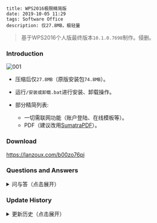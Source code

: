 ```
title: WPS2016极限精简版
date: 2019-10-05 11:29
tags: Software Office
description: 仅27.8MB，极轻量
```

> 基于WPS2016个人版最终版本`10.1.0.7698`制作。侵删。

### Introduction

![001](/res/20191005-1129-001.webp)

* 压缩后仅`27.8MB`（原版安装包`74.8MB`）。

* 运行`/安装或卸载.bat`进行安装、卸载操作。

* 部分精简列表:
    * 一切需联网功能（账户登陆、在线模板等）。
    * PDF（建议改用[SumatraPDF](https://sumatrapdfreader.org)）。

### Download

<https://lanzoux.com/b00zo76pi>

<!-- TODO: 提供一个便携版启动器 -->

### Questions and Answers

<details>
<summary>问与答（点击展开）</summary>

* 依赖的系统组件有？
    * VC2010；WPS演示播放视频依赖系统解码器。

* 附加包有啥用？
    * 如果用着没出问题，就不需要。
    * 包含了：英文、繁体中文界面语言包；音视频解码器；运行库；系统库（用于过度精简的WinPE，提取自Win7，若需兼容XP请自行依样提取）。

* 为何选择WPS而非MicrosoftOffice？
    * WPS更适合我这类轻度用户。MSOffice体积大，安装慢，到处乱写注册表，还得丢一大堆东西到`%WinDir%`里头。

* 为何选择WPS2016而非2019/2013？
    * 2019新增功能大多为需联网的增值功能，与修改初衷不符；2013不支持主流OfficeXML（如`.docx`）格式。

* 为何修改个人版而非较新的专业版？
    * 功能更新自2019预览发布后就已大致停止，因而个人版最终版本与专业版差异极小。又及，专业版体积大，且授权验证较为麻烦。

</details>

### Update History

<details>
<summary>更新历史（点击展开）</summary>

#### 20201205

* 新增：
    * 安装管理器。
    * 附加包（包含语言包和各种补丁）。

* 移除：
    * 旧版公式编辑器（同时WPS原本也不支持MathML公式编辑，仅支持查看）。
    * LibCurl、错误报告等组件。
    * PE数字证书等附加数据。
    * 自动新建`/addons`等空文件夹。
    * 启动时文件关联修复弹窗。
    * `F1`帮助快捷键。
    * 帮助、退出等菜单项。
    * 标题栏、标签页文件图标。
    * 截图工具。
    * 皮肤管理。
    * SmartArt（智能图形）编辑。
    * 夜间、护眼模式。
    * WPS文字拼音指南。
    * WPS表格`.xlsb`（二进制表）格式支持。
    * 其他无用资源。

* 修复：
    * 无法插入艺术字。
    * 开始选项卡调整字号功能消失。
    * 全屏浮窗不可用。
    * 部分悬停提示缺失。
    * WPS文字插入表格崩溃。
    * WPS文字无法插入图表。
    * WPS演示、WPS文字无法编辑图表数据。
    * WPS表格单元格中文货币等格式缺失。
    * WPS演示项目符号和编号崩溃。
    * WPS演示在界面缩放时字号选择框过宽。
    * 由缺失版本识别导致的功能缺失，例如WPS表格分页预览。
    * 由缺失Manifest导致的缩放不正常。

* 其他调整：
    * 减淡窗口阴影。
    * 重绘无标签页时的新建和打开按钮。
    * 重绘右上角窗口控制按钮。

#### 20200719

* 去掉了没有软用的启动器。等有闲暇再重写一个。

* 迫于学业压力，无限期鸽置。

#### 20191013

* 用空DLL替换OpenSSL组件，减小大小。

#### 20191005

* 基于原版重制。

* 窗口默认字体由宋体改为微软雅黑。

* 提供运行库补丁。

#### 20180607

* 改用192MB大字典压缩包，体积减小一点点。

#### 20180331

* 首个版本，基于“小俊”的修改版制作。

</details>
